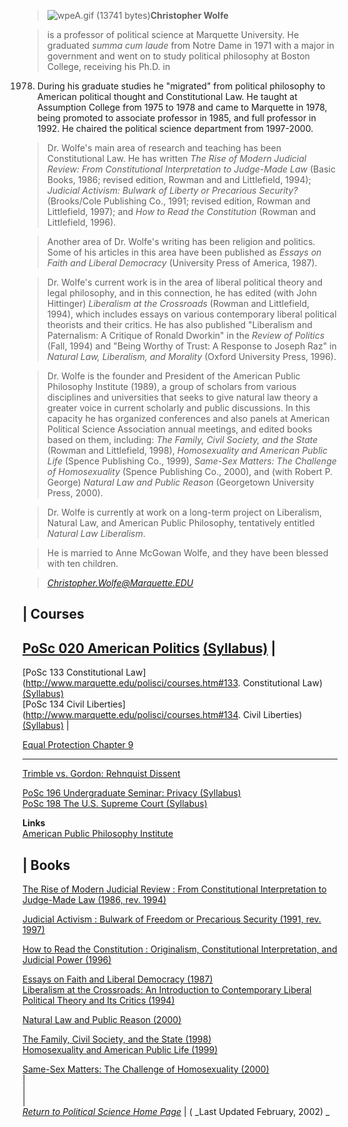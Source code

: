 

> ![wpeA.gif \(13741 bytes\)](Wolfe.gif)**Christopher Wolfe**

>

> is a professor of political science at Marquette University. He graduated
_summa cum laude_ from Notre Dame in 1971 with a major in government and went
on to study political philosophy at Boston College, receiving his Ph.D. in
1978. During his graduate studies he "migrated" from political philosophy to
American political thought and Constitutional Law. He taught at Assumption
College from 1975 to 1978 and came to Marquette in 1978, being promoted to
associate professor in 1985, and full professor in 1992. He chaired the
political science department from 1997-2000.

>

> Dr. Wolfe's main area of research and teaching has been Constitutional Law.
He has written _The Rise of Modern Judicial Review: From Constitutional
Interpretation to Judge-Made Law_ (Basic Books, 1986; revised edition, Rowman
and and Littlefield, 1994); _Judicial Activism: Bulwark of Liberty or
Precarious Security?_ (Brooks/Cole Publishing Co., 1991; revised edition,
Rowman and Littlefield, 1997); and _How to Read the Constitution_ (Rowman and
Littlefield, 1996).

>

> Another area of Dr. Wolfe's writing has been religion and politics. Some of
his articles in this area have been published as _Essays on Faith and Liberal
Democracy_ (University Press of America, 1987).

>

> Dr. Wolfe's current work is in the area of liberal political theory and
legal philosophy, and in this connection, he has edited (with John Hittinger)
_Liberalism at the Crossroads_ (Rowman and Littlefield, 1994), which includes
essays on various contemporary liberal political theorists and their critics.
He has also published "Liberalism and Paternalism: A Critique of Ronald
Dworkin" in the _Review of Politics_ (Fall, 1994) and "Being Worthy of Trust:
A Response to Joseph Raz" in _Natural Law, Liberalism, and Morality_ (Oxford
University Press, 1996).

>

> Dr. Wolfe is the founder and President of the American Public Philosophy
Institute (1989), a group of scholars from various disciplines and
universities that seeks to give natural law theory a greater voice in current
scholarly and public discussions. In this capacity he has organized
conferences and also panels at American Political Science Association annual
meetings, and edited books based on them, including: _The Family, Civil
Society, and the State_ (Rowman and Littlefield, 1998), _Homosexuality and
American Public Life_ (Spence Publishing Co., 1999), _Same-Sex Matters: The
Challenge of Homosexuality_ (Spence Publishing Co., 2000), and (with Robert P.
George) _Natural Law and Public Reason_ (Georgetown University Press, 2000).

>

> Dr. Wolfe is currently at work on a long-term project on Liberalism, Natural
Law, and American Public Philosophy, tentatively entitled _Natural Law
Liberalism_.

>

> He is married to Anne McGowan Wolfe, and they have been blessed with ten
children.

>

> _[Christopher.Wolfe@Marquette.EDU](mailto:Christopher.Wolfe@Marquette.EDU)_

| **Courses**  
---  
[PoSc 020 American
Politics](http://www.marquette.edu/polisci/courses.htm#020%20American%20Politics)
[(Syllabus)](http://www.marquette.edu/polisci/020Wolfe.htm) |  
---  
[PoSc 133 Constitutional
Law](http://www.marquette.edu/polisci/courses.htm#133. Constitutional Law)
[(Syllabus)](http://www.marquette.edu/polisci/133Wolfe.htm)  
[PoSc 134 Civil Liberties](http://www.marquette.edu/polisci/courses.htm#134.
Civil Liberties) [(Syllabus)](http://www.marquette.edu/polisci/134Wolfe.htm) |

[Equal Protection Chapter 9](gunther.htm)  
  
---  
  
[Trimble vs. Gordon: Rehnquist Dissent](rhenquist.htm)  
  
[PoSc 196 Undergraduate Seminar: Privacy
(Syllabus)](http://www.marquette.edu/polisci/196Wolfe.htm)  
[PoSc 198 The U.S. Supreme Court
(Syllabus)](http://www.marquette.edu/polisci/198Wolfe.htm)  
  
**Links**  
[American Public Philosophy Institute](appi.htm)  
  
| **Books**  
---  
[The Rise of Modern Judicial Review : From Constitutional Interpretation to
Judge-Made Law (1986, rev.
1994)](http://www.amazon.com/exec/obidos/ASIN/0847678873/002-3611727-9660007)  
  
[Judicial Activism : Bulwark of Freedom or  Precarious  Security (1991, rev.
1997)](http://www.amazon.com/exec/obidos/ASIN/0847685314/002-3611727-9660007)  
  
[How to Read the Constitution : Originalism, Constitutional Interpretation,
and Judicial Power
(1996)](http://www.amazon.com/exec/obidos/ASIN/0847682358/002-3611727-9660007)  
  
[Essays on Faith and Liberal Democracy
(1987)](http://www.amazon.com/exec/obidos/ASIN/0819157627/002-3611727-9660007)  
[Liberalism at the Crossroads: An Introduction to Contemporary Liberal
Political Theory and Its Critics
(1994)](http://www.amazon.com/exec/obidos/ASIN/084767875X/002-3611727-9660007)

[Natural Law and Public Reason
(2000)](http://www.amazon.com/exec/obidos/tg/detail/-/0878407669/qid=1030398459/sr=1-8/ref=sr_1_8/103-7819313-4107058?s=books)  
  
[The Family, Civil Society, and the State
(1998)](http://www.amazon.com/exec/obidos/tg/detail/-/0847692256/qid=1030396445/sr=1-9/ref=sr_1_9/103-7819313-4107058?s=books)  
[Homosexuality and American Public Life
(1999)](http://www.amazon.com/exec/obidos/tg/detail/-/1890626236/qid=1030396445/sr=1-2/ref=sr_1_2/103-7819313-4107058?s=books)

[Same-Sex Matters: The Challenge of Homosexuality
(2000)](http://www.amazon.com/exec/obidos/tg/detail/-/1890626309/qid=1030396445/sr=1-3/ref=sr_1_3/103-7819313-4107058?s=books)  
|  
|  
|  
_[Return to Political Science Home Page](/polisci/index.htm)_ |  ( _Last
Updated February, 2002)  _  
  


